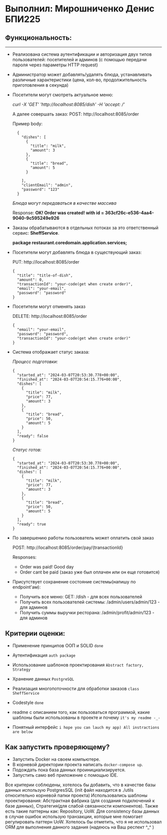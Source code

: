 # Выполнил: Мирошниченко Денис БПИ225

## Функциональность:

---

- Реализована система аутентификации и авторизация двух типов пользователей: посетителей и админов (с помощью передачи пароля через параметры HTTP request)

- Администратор может добавлять/удалять блюда, устанавливать различные характеристики (цена, кол-во, продолжительность приготовления в секунда)

- Посетители могут смотреть актуальное меню:

  *curl -X 'GET' 'http://localhost:8085/dish' -H 'accept: */*'*
    
  А далее совершать заказ: POST: http://localhost:8085/order

  Пример body:

  ```
    {
      "dishes": [
        {
          "title": "milk",
          "amount": 3
        },
        {
          "title": "bread",
          "amount": 5
        }
    
      ],
      "clientEmail": "admin",
      "password": "123"
    }
  ```
  *Блюда могут передаваться в качестве массива*

  Response: **OK! Order was created! with id = 363cf26c-e536-4aa4-9040-9c595249e926**

- Заказы обрабатываются в отдельных потоках за это ответственный сервис: **SheffService**. 

  **package restaurant.coredomain.application.services;**

- Посетители могут добавлять блюда в существующий заказ: 
  
  PUT: http://localhost:8085/order

  ```
  {
    "title": "title-of-dish",
    "amount": 0,
    "transactionId": "your-code(get when create order)",
    "email": "your-email",
    "password": "password"
  }
  ```
  
- Посетители могут отменять заказ

   DELETE: http://localhost:8085/order
   
  ```
  {
    "email": "your-email",
    "password": "password",
    "transactionId": "your-code(get when create order)"
  }
  ```

- Система отображает статус заказа:

  *Процесс подготовки:*

  ```
  {
    "started_at": "2024-03-07T20:53:30.778+00:00",
    "finished_at": "2024-03-07T20:54:15.776+00:00",
    "dishes": [
      {
        "title": "milk",
        "price": 77,
        "amount": 3
      },
      {
        "title": "bread",
        "price": 50,
        "amount": 5
      }
    ],
    "ready": false
  }
  ```

  *Статус готов:*

  ```
  {
    "started_at": "2024-03-07T20:53:30.778+00:00",
    "finished_at": "2024-03-07T20:54:15.776+00:00",
    "dishes": [
      {
        "title": "milk",
        "price": 77,
        "amount": 3
      },
      {
        "title": "bread",
        "price": 50,
        "amount": 5
      }
    ],
    "ready": true
  }
  ```
  
- По завершению работы пользователь может оплатить свой заказ

  POST: http://localhost:8085/order/pay/{transactionId}

  Responses: 
  
  - Order was paid! Good day
  - Order cant be paid (заказ уже был оплачен или он еще готовится)

- Присутствует сохранение состояние системы(напишу по endpoint'ам):

  - Получить все меню: GET: /dish - для всех пользователей
  - Получить всех пользователей системы: /admin/users/admin/123 - для админов
  - Получить суммы выручки ресторана: /admin/profit/admin/123 - для админов

## Критерии оценки:

- Применение принципов ООП и SOLID ```done```

- Аутентификация ```auth package```

- Использование шаблонов проектирования ```Abstract factory, Strategy```

- Хранение данных ```PostgreSQL```

- Реализация многопоточности для обработки заказов ```class SheffService```

- Codestyle ```done```

- readme с описанием того, как пользоваться программой, какие шаблоны были использованы в проекте и почему ```it's my readme -_-```

- Понятный интерфейс ```i hope you can lauch my app) All instractions are below```

## Как запустить проверяющему?

- Запустить Docker на своем компьютере.
- В корневой директории проекта написать ```docker-compose up```.
- Подождать пока  база данных проинициализируется.
- Запустить само веб приложение с помощью IDE.

Все критерии соблюдены, хотелось бы добавить, что в качестве базы данных использую PostgresSQL (init файл находится в ./utils относительно корневой папки проекта)
Использовались шаблоны проектирования: Абстрактная фабрика (для создания подключений к базе данных), Стратегия(для слабой связанности компонентов). Также есть такие паттерны как: Repository, UoW.
Для consistency базы данных в случае ошибок использую транзакции, которые мне помогает регулировать паттерн UoW.
Хотелось бы отметить, что я не использовал ORM для выполнения данного задания (надеюсь на Ваш респект ^_^ )